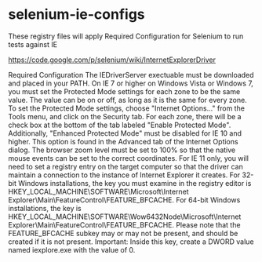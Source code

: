 selenium-ie-configs
===================

These registry files will apply Required Configuration for Selenium to run tests against IE

https://code.google.com/p/selenium/wiki/InternetExplorerDriver

Required Configuration
The IEDriverServer exectuable must be downloaded and placed in your PATH.
On IE 7 or higher on Windows Vista or Windows 7, you must set the Protected Mode settings for each zone to be the same value. The value can be on or off, as long as it is the same for every zone. To set the Protected Mode settings, choose "Internet Options..." from the Tools menu, and click on the Security tab. For each zone, there will be a check box at the bottom of the tab labeled "Enable Protected Mode".
Additionally, "Enhanced Protected Mode" must be disabled for IE 10 and higher. This option is found in the Advanced tab of the Internet Options dialog.
The browser zoom level must be set to 100% so that the native mouse events can be set to the correct coordinates.
For IE 11 only, you will need to set a registry entry on the target computer so that the driver can maintain a connection to the instance of Internet Explorer it creates. For 32-bit Windows installations, the key you must examine in the registry editor is HKEY_LOCAL_MACHINE\SOFTWARE\Microsoft\Internet Explorer\Main\FeatureControl\FEATURE_BFCACHE. For 64-bit Windows installations, the key is HKEY_LOCAL_MACHINE\SOFTWARE\Wow6432Node\Microsoft\Internet Explorer\Main\FeatureControl\FEATURE_BFCACHE. Please note that the FEATURE_BFCACHE subkey may or may not be present, and should be created if it is not present. Important: Inside this key, create a DWORD value named iexplore.exe with the value of 0.
